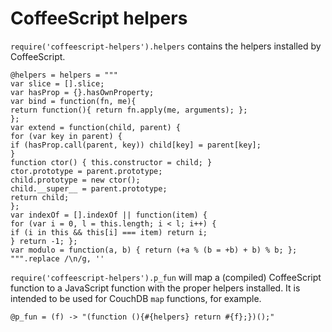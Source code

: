 CoffeeScript helpers
====================

`require('coffeescript-helpers').helpers` contains the helpers installed by CoffeeScript.

    @helpers = helpers = """
    var slice = [].slice;
    var hasProp = {}.hasOwnProperty;
    var bind = function(fn, me){
    return function(){ return fn.apply(me, arguments); };
    };
    var extend = function(child, parent) {
    for (var key in parent) {
    if (hasProp.call(parent, key)) child[key] = parent[key];
    }
    function ctor() { this.constructor = child; }
    ctor.prototype = parent.prototype;
    child.prototype = new ctor();
    child.__super__ = parent.prototype;
    return child;
    };
    var indexOf = [].indexOf || function(item) {
    for (var i = 0, l = this.length; i < l; i++) {
    if (i in this && this[i] === item) return i;
    } return -1; };
    var modulo = function(a, b) { return (+a % (b = +b) + b) % b; };
    """.replace /\n/g, ''

`require('coffeescript-helpers').p_fun` will map a (compiled) CoffeeScript function to a JavaScript function with the proper helpers installed. It is intended to be used for CouchDB `map` functions, for example.

    @p_fun = (f) -> "(function (){#{helpers} return #{f};})();"
